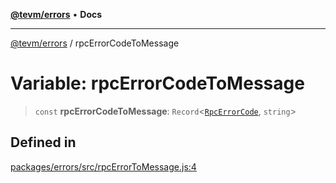 [**@tevm/errors**](../README.md) • **Docs**

***

[@tevm/errors](../globals.md) / rpcErrorCodeToMessage

# Variable: rpcErrorCodeToMessage

> `const` **rpcErrorCodeToMessage**: `Record`\<[`RpcErrorCode`](../type-aliases/RpcErrorCode.md), `string`\>

## Defined in

[packages/errors/src/rpcErrorToMessage.js:4](https://github.com/evmts/tevm-monorepo/blob/main/packages/errors/src/rpcErrorToMessage.js#L4)
